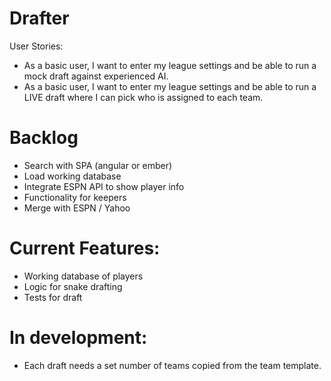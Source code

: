 Drafter
=======

User Stories:
* As a basic user, I want to enter my league settings and be able to run a mock draft against experienced AI.
* As a basic user, I want to enter my league settings and be able to run a LIVE draft where I can pick who is assigned to each team.

Backlog
=======
* Search with SPA (angular or ember)
* Load working database
* Integrate ESPN API to show player info
* Functionality for keepers
* Merge with ESPN / Yahoo

Current Features:
===============
* Working database of players
* Logic for snake drafting
* Tests for draft

In development:
===============
* Each draft needs a set number of teams copied from the team template.
